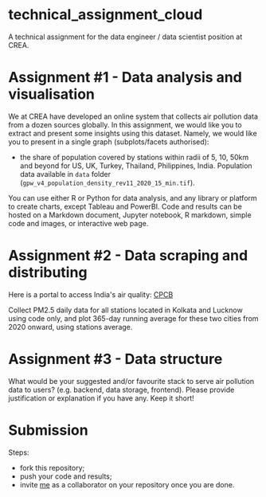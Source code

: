 # technical_assignment_cloud

A technical assignment for the data engineer / data scientist position at CREA.

# Assignment #1 - Data analysis and visualisation

We at CREA have developed an online system that collects air pollution data from a dozen sources globally. In this assignment, we would like you to extract and present some insights using this dataset. Namely, we would like you to present in a single graph (subplots/facets authorised):

- the share of population covered by stations within radii of 5, 10, 50km and beyond for US, UK, Turkey, Thailand, Philippines, India. Population data available in `data` folder (`gpw_v4_population_density_rev11_2020_15_min.tif`).

You can use either R or Python for data analysis, and any library or platform to create charts, except Tableau and PowerBI. Code and results can be hosted on a Markdown document, Jupyter notebook, R markdown, simple code and images, or interactive web page.

# Assignment #2 - Data scraping and distributing

Here is a portal to access India's air quality: [CPCB](https://app.cpcbccr.com/ccr/#/caaqm-dashboard-all/caaqm-landing/data)

Collect PM2.5 daily data for all stations located in Kolkata and Lucknow using code only, and plot 365-day running average for these two cities from 2020 onward, using stations average.

# Assignment #3 - Data structure

What would be your suggested and/or favourite stack to serve air pollution data to users? (e.g. backend, data storage, frontend). Please provide justification or explanation if you have any. Keep it short!

# Submission

Steps:

- fork this repository;
- push your code and results;
- invite [me](hubert@energyandcleanair.org) as a collaborator on your repository once you are done.
